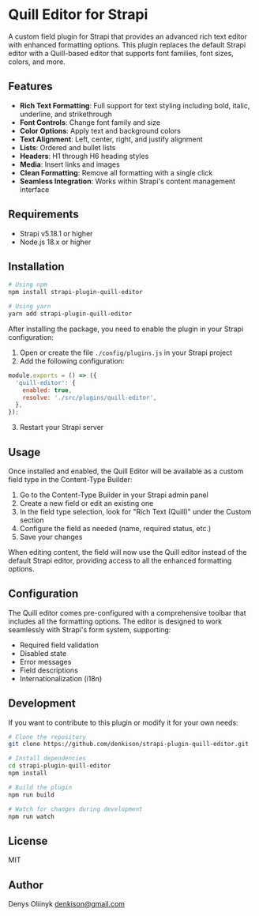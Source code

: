 # Quill Editor for Strapi

A custom field plugin for Strapi that provides an advanced rich text editor with enhanced formatting options. This plugin replaces the default Strapi editor with a Quill-based editor that supports font families, font sizes, colors, and more.

## Features

- **Rich Text Formatting**: Full support for text styling including bold, italic, underline, and strikethrough
- **Font Controls**: Change font family and size
- **Color Options**: Apply text and background colors
- **Text Alignment**: Left, center, right, and justify alignment
- **Lists**: Ordered and bullet lists
- **Headers**: H1 through H6 heading styles
- **Media**: Insert links and images
- **Clean Formatting**: Remove all formatting with a single click
- **Seamless Integration**: Works within Strapi's content management interface

## Requirements

- Strapi v5.18.1 or higher
- Node.js 18.x or higher

## Installation

```bash
# Using npm
npm install strapi-plugin-quill-editor

# Using yarn
yarn add strapi-plugin-quill-editor
```

After installing the package, you need to enable the plugin in your Strapi configuration:

1. Open or create the file `./config/plugins.js` in your Strapi project
2. Add the following configuration:

```js
module.exports = () => ({
  'quill-editor': {
    enabled: true,
    resolve: './src/plugins/quill-editor',
  },
});
```

3. Restart your Strapi server

## Usage

Once installed and enabled, the Quill Editor will be available as a custom field type in the Content-Type Builder:

1. Go to the Content-Type Builder in your Strapi admin panel
2. Create a new field or edit an existing one
3. In the field type selection, look for "Rich Text (Quill)" under the Custom section
4. Configure the field as needed (name, required status, etc.)
5. Save your changes

When editing content, the field will now use the Quill editor instead of the default Strapi editor, providing access to all the enhanced formatting options.

## Configuration

The Quill editor comes pre-configured with a comprehensive toolbar that includes all the formatting options. The editor is designed to work seamlessly with Strapi's form system, supporting:

- Required field validation
- Disabled state
- Error messages
- Field descriptions
- Internationalization (i18n)

## Development

If you want to contribute to this plugin or modify it for your own needs:

```bash
# Clone the repository
git clone https://github.com/denkison/strapi-plugin-quill-editor.git

# Install dependencies
cd strapi-plugin-quill-editor
npm install

# Build the plugin
npm run build

# Watch for changes during development
npm run watch
```

## License

MIT

## Author

Denys Oliinyk <denkison@gmail.com>
